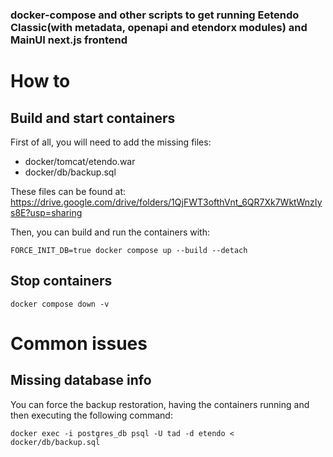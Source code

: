 ### docker-compose and other scripts to get running Eetendo Classic(with metadata, openapi and etendorx modules) and MainUI next.js frontend

# How to

## Build and start containers
First of all, you will need to add the missing files: 
- docker/tomcat/etendo.war
- docker/db/backup.sql

These files can be found at: https://drive.google.com/drive/folders/1QjFWT3ofthVnt_6QR7Xk7WktWnzIys8E?usp=sharing

Then, you can build and run the containers with:
```
FORCE_INIT_DB=true docker compose up --build --detach
```

## Stop containers
```
docker compose down -v
```


# Common issues

## Missing database info
You can force the backup restoration, having the containers running and then executing the following command:
```
docker exec -i postgres_db psql -U tad -d etendo < docker/db/backup.sql
```
